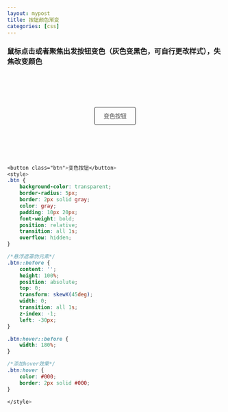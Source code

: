```yaml
---
layout: mypost
title: 按钮颜色渐变
categories: [css]
---
```


### 鼠标点击或者聚焦出发按钮变色（灰色变黑色，可自行更改样式），失焦改变颜色
<div class="contain">
    <button class="btn">变色按钮</button>
</div>

<style>

.contain{
    display: flex;
    justify-content: center;
    align-items: center;
    height: 200px;
    width: 100%;
}
    
.btn {
    background-color: transparent;
    border-radius: 5px;
    border: 2px solid gray;
    color: gray;
    padding: 10px 20px;
    font-weight: bold;
    position: relative;
    transition: all 1s;
    overflow: hidden;
}

/*悬浮遮罩伪元素*/
.btn::before {
    content: '';
    height: 100%;
    position: absolute;
    top: 0;
    transform: skewX(45deg);
    width: 0;
    transition: all 1s;
    z-index: -1;
    left: -30px;
}

.btn:hover::before {
    width: 180%;
}

/*添加hover效果*/
.btn:hover {
    color: #000;
    border: 2px solid #000;
}

</style>

```css
<button class="btn">变色按钮</button>
<style>
.btn {
    background-color: transparent;
    border-radius: 5px;
    border: 2px solid gray;
    color: gray;
    padding: 10px 20px;
    font-weight: bold;
    position: relative;
    transition: all 1s;
    overflow: hidden;
}

/*悬浮遮罩伪元素*/
.btn::before {
    content: '';
    height: 100%;
    position: absolute;
    top: 0;
    transform: skewX(45deg);
    width: 0;
    transition: all 1s;
    z-index: -1;
    left: -30px;
}

.btn:hover::before {
    width: 180%;
}

/*添加hover效果*/
.btn:hover {
    color: #000;
    border: 2px solid #000;
}

</style>
```
